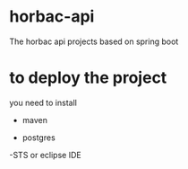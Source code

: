 # horbac-api
The horbac api projects based on spring boot

# to deploy the project
you need to install

- maven

- postgres

-STS or eclipse IDE

